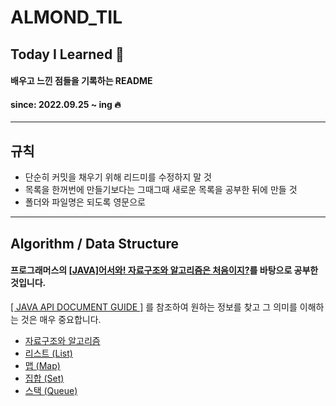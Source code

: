 # ALMOND_TIL
## Today I Learned 📝
#### 배우고 느낀 점들을 기록하는 README 
#### since: 2022.09.25 ~ ing 🔥
*** 
## 규칙
* 단순히 커밋을 채우기 위해 리드미를 수정하지 말 것
* 목록을 한꺼번에 만들기보다는 그때그때 새로운 목록을 공부한 뒤에 만들 것
* 폴더와 파일명은 되도록 영문으로
* ***
## Algorithm / Data Structure
#### 프로그래머스의 [[JAVA]어서와! 자료구조와 알고리즘은 처음이지?](https://school.programmers.co.kr/learn/courses/13577)를 바탕으로 공부한 것입니다.

[[ JAVA API DOCUMENT GUIDE ]](https://docs.oracle.com/javase/8/docs/api/) 를 참조하여 원하는 정보를 찾고 그 의미를 이해하는 것은 매우 중요합니다. 

* [자료구조와 알고리즘](https://github.com/almond0115/ALMOND_TIL/blob/main/Algorithm/220927.md)
* [리스트 (List)](https://github.com/almond0115/ALMOND_TIL/blob/main/Algorithm/220928-29.md)
* [맵 (Map)](https://github.com/almond0115/ALMOND_TIL/blob/main/Algorithm/221001-02.md)
* [집합 (Set)](https://github.com/almond0115/ALMOND_TIL/blob/main/Algorithm/221004-05.md)
* [스택 (Queue)](https://github.com/almond0115/ALMOND_TIL/blob/main/Algorithm/221007-08.md)